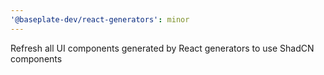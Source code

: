 ```yaml
---
'@baseplate-dev/react-generators': minor
---
```


Refresh all UI components generated by React generators to use ShadCN components
